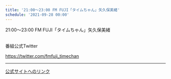 ```yaml
---
title: '21:00～23:00 FM FUJI「タイムちゃん」矢久保美緒'
schedule: '2021-09-28 00:00'
---
```


<div id="detailBody"> <p>  21:00～23:00 FM FUJI「タイムちゃん」矢久保美緒 </p> <p>  <br/>  番組公式Twitter </p> <p>  <a href="https://twitter.com/fmfuji_timechan" target="_blank">   https://twitter.com/fmfuji_timechan  </a> </p></div>

---
[公式サイトへのリンク]('http://www.nogizaka46.com/schedule/2021/09/062332.php?member=mio-yakubo&category=&monthly=202109')